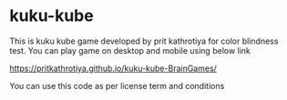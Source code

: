 # kuku-kube
This is kuku kube game developed by prit kathrotiya for color blindness test. You can play game on desktop and mobile using below link

https://pritkathrotiya.github.io/kuku-kube-BrainGames/

You can use this code as per license term and conditions
